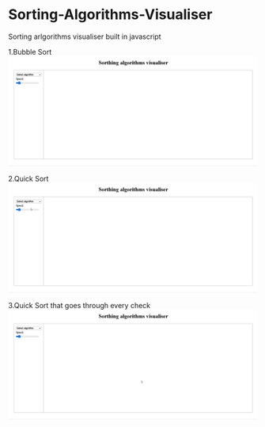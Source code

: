 # Sorting-Algorithms-Visualiser
Sorting arlgorithms visualiser built in javascript

1.Bubble Sort
![](/gifs/bubble-sort.gif)

2.Quick Sort
![](/gifs/quick-sort.gif)

3.Quick Sort that goes through every check
![](/gifs/quick-sort-detailed.gif)
